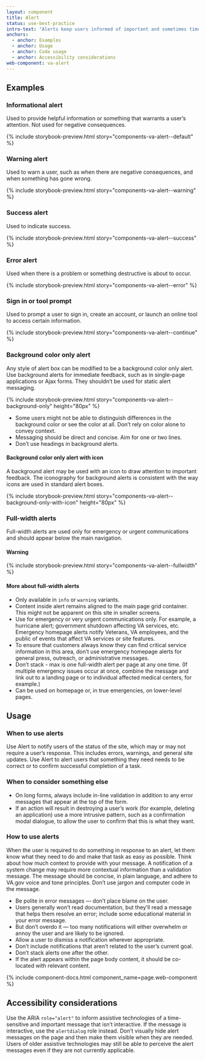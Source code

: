 ```yaml
---
layout: component
title: Alert
status: use-best-practice
intro-text: "Alerts keep users informed of important and sometimes time-sensitive changes."
anchors:
  - anchor: Examples
  - anchor: Usage
  - anchor: Code usage
  - anchor: Accessibility considerations
web-component: va-alert
---
```


## Examples
### Informational alert

Used to provide helpful information or something that warrants a user’s attention. Not used for negative consequences.

{% include storybook-preview.html story="components-va-alert--default" %}

### Warning alert

Used to warn a user, such as when there are negative consequences, and when something has gone wrong.

{% include storybook-preview.html story="components-va-alert--warning" %}

### Success alert

Used to indicate success.

{% include storybook-preview.html story="components-va-alert--success" %}

### Error alert

Used when there is a problem or something destructive is about to occur.

{% include storybook-preview.html story="components-va-alert--error" %}

### Sign in or tool prompt

Used to prompt a user to sign in, create an account, or launch an online tool to access certain information.

{% include storybook-preview.html story="components-va-alert--continue" %}

### Background color only alert

Any style of alert box can be modified to be a background color only alert. Use background alerts for immediate feedback, such as in single-page applications or Ajax forms. They shouldn’t be used for static alert messaging.

{% include storybook-preview.html story="components-va-alert--background-only" height="80px" %}

- Some users might not be able to distinguish differences in the background color or see the color at all. Don’t rely on color alone to convey context. 
- Messaging should be direct and concise. Aim for one or two lines.
- Don’t use headings in background alerts.

#### Background color only alert with icon

A background alert may be used with an icon to draw attention to important feedback. The iconography for background alerts is consistent with the way icons are used in standard alert boxes.

{% include storybook-preview.html story="components-va-alert--background-only-with-icon" height="80px" %}

### Full-width alerts

Full-width alerts are used only for emergency or urgent communications and should appear below the main navigation. 

#### Warning

{% include storybook-preview.html story="components-va-alert--fullwidth" %}

#### More about full-width alerts
- Only available in `info` or `warning` variants.
- Content inside alert remains aligned to the main page grid container. This might not be apparent on this site in smaller screens.
- Use for emergency or very urgent communications only. For example, a hurricane alert; government shutdown affecting VA services, etc. Emergency homepage alerts notify Veterans, VA employees, and the public of events that affect VA services or site features.
- To ensure that customers always know they can find critical service information in this area, don’t use emergency homepage alerts for general press, outreach, or administrative messages.
- Don’t stack - max is one full-width alert per page at any one time. (If multiple emergency issues occur at once, combine the message and link out to a landing page or to individual affected medical centers, for example.)
- Can be used on homepage or, in true emergencies, on lower-level pages.

## Usage

### When to use alerts

Use Alert to notify users of the status of the site, which may or may not require a user’s response. This includes errors, warnings, and general site updates. Use Alert to alert users that something they need needs to be correct or to confirm successful completion of a task.

### When to consider something else

* On long forms, always include in-line validation in addition to any error messages that appear at the top of the form.
* If an action will result in destroying a user’s work (for example, deleting an application) use a more intrusive pattern, such as a confirmation modal dialogue, to allow the user to confirm that this is what they want.

### How to use alerts

When the user is required to do something in response to an alert, let them know what they need to do and make that task as easy as possible. Think about how much context to provide with your message. A notification of a system change may require more contextual information than a validation message. The message should be concise, in plain language, and adhere to VA.gov voice and tone principles. Don’t use jargon and computer code in the message.

* Be polite in error messages — don’t place blame on the user.
* Users generally won’t read documentation, but they’ll  read a message that helps them resolve an error; include some educational material in your error message.
* But don’t overdo it — too many notifications will either overwhelm or annoy the user and are likely to be ignored.
* Allow a user to dismiss a notification wherever appropriate.
* Don’t include notifications that aren’t related to the user’s current goal.
* Don’t stack alerts one after the other.
* If the alert appears within the page body content, it should be co-located with relevant content.

{% include component-docs.html component_name=page.web-component %}

## Accessibility considerations

Use the ARIA `role="alert"` to inform assistive technologies of a time-sensitive and important message that isn’t interactive. If the message is interactive, use the `alertdialog` role instead.
Don’t visually hide alert messages on the page and then make them visible when they are needed. Users of older assistive technologies may still be able to perceive the alert messages even if they are not currently applicable.